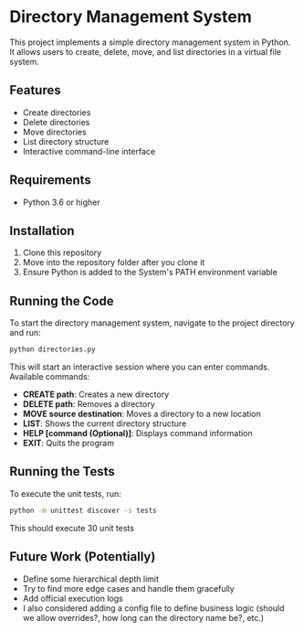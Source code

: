 # Directory Management System

This project implements a simple directory management system in Python. It allows users to create, delete, move, and list directories in a virtual file system.

## Features

- Create directories
- Delete directories
- Move directories
- List directory structure
- Interactive command-line interface

## Requirements

- Python 3.6 or higher

## Installation

1. Clone this repository
2. Move into the repository folder after you clone it
3. Ensure Python is added to the System's PATH environment variable

## Running the Code

To start the directory management system, navigate to the project directory and run:

```bash
python directories.py 
```

This will start an interactive session where you can enter commands. Available commands:

- **CREATE path**: Creates a new directory
- **DELETE path**: Removes a directory
- **MOVE source destination**: Moves a directory to a new location
- **LIST**: Shows the current directory structure
- **HELP [command (Optional)]**: Displays command information
- **EXIT**: Quits the program

## Running the Tests

To execute the unit tests, run:

```bash
python -m unittest discover -s tests 
```

This should execute 30 unit tests

## Future Work (Potentially)

- Define some hierarchical depth limit
- Try to find more edge cases and handle them gracefully
- Add official execution logs
- I also considered adding a config file to define business logic (should we allow overrides?, how long can the directory name be?, etc.)
